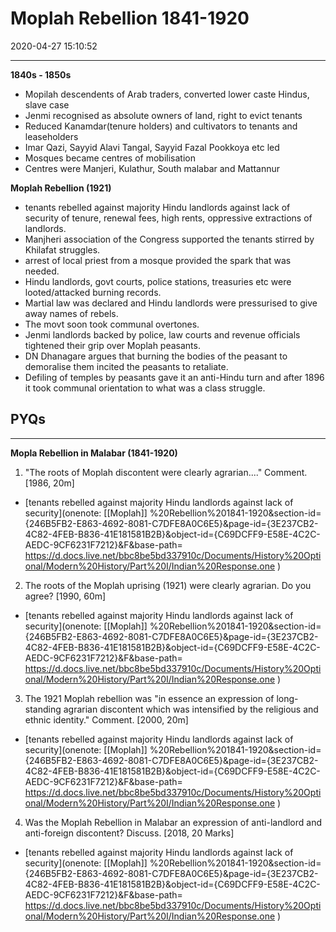 # Moplah Rebellion 1841-1920
2020-04-27 15:10:52

---
**1840s - 1850s**
-   Mopilah descendents of Arab traders, converted lower caste Hindus, slave case
-   Jenmi recognised as absolute owners of land, right to evict tenants
-   Reduced Kanamdar(tenure holders) and cultivators to tenants and leaseholders
-   Imar Qazi, Sayyid Alavi Tangal, Sayyid Fazal Pookkoya etc led
-   Mosques became centres of mobilisation
-   Centres were Manjeri, Kulathur, South malabar and Mattannur
 
**Moplah Rebellion (1921)** 
-   tenants rebelled against majority Hindu landlords against lack of security of tenure, renewal fees, high rents, oppressive extractions of landlords.
-   Manjheri association of the Congress supported the tenants stirred by Khilafat struggles.
-   arrest of local priest from a mosque provided the spark that was needed.
-   Hindu landlords, govt courts, police stations, treasuries etc were looted/attacked burning records.
-   Martial law was declared and Hindu landlords were pressurised to give away names of rebels.
-   The movt soon took communal overtones.
-   Jenmi landlords backed by police, law courts and revenue officials tightened their grip over Moplah peasants.
-   DN Dhanagare argues that burning the bodies of the peasant to demoralise them incited the peasants to retaliate.
-   Defiling of temples by peasants gave it an anti-Hindu turn and after 1896 it took communal orientation to what was a class struggle.


## PYQs

---


**Mopla Rebellion in Malabar (1841-1920)**




1. "The roots of Moplah discontent were clearly agrarian...." Comment. [1986, 20m]
-   [tenants rebelled against majority Hindu landlords against lack of security](onenote: [[Moplah]] %20Rebellion%201841-1920&section-id={246B5FB2-E863-4692-8081-C7DFE8A0C6E5}&page-id={3E237CB2-4C82-4FEB-B836-41E181581B2B}&object-id={C69DCFF9-E58E-4C2C-AEDC-9CF6231F7212}&F&base-path= https://d.docs.live.net/bbc8be5bd337910c/Documents/History%20Optional/Modern%20History/Part%20I/Indian%20Response.one )




2. The roots of the Moplah uprising (1921) were clearly agrarian. Do you agree? [1990, 60m]
-   [tenants rebelled against majority Hindu landlords against lack of security](onenote: [[Moplah]] %20Rebellion%201841-1920&section-id={246B5FB2-E863-4692-8081-C7DFE8A0C6E5}&page-id={3E237CB2-4C82-4FEB-B836-41E181581B2B}&object-id={C69DCFF9-E58E-4C2C-AEDC-9CF6231F7212}&F&base-path= https://d.docs.live.net/bbc8be5bd337910c/Documents/History%20Optional/Modern%20History/Part%20I/Indian%20Response.one )




3. The 1921 Moplah rebellion was "in essence an expression of long-standing agrarian discontent which was intensified by the religious and ethnic identity." Comment. [2000,
20m]
-   [tenants rebelled against majority Hindu landlords against lack of security](onenote: [[Moplah]] %20Rebellion%201841-1920&section-id={246B5FB2-E863-4692-8081-C7DFE8A0C6E5}&page-id={3E237CB2-4C82-4FEB-B836-41E181581B2B}&object-id={C69DCFF9-E58E-4C2C-AEDC-9CF6231F7212}&F&base-path= https://d.docs.live.net/bbc8be5bd337910c/Documents/History%20Optional/Modern%20History/Part%20I/Indian%20Response.one )




4. Was the Moplah Rebellion in Malabar an expression of anti-landlord and anti-foreign discontent? Discuss. [2018, 20 Marks]
-   [tenants rebelled against majority Hindu landlords against lack of security](onenote: [[Moplah]] %20Rebellion%201841-1920&section-id={246B5FB2-E863-4692-8081-C7DFE8A0C6E5}&page-id={3E237CB2-4C82-4FEB-B836-41E181581B2B}&object-id={C69DCFF9-E58E-4C2C-AEDC-9CF6231F7212}&F&base-path= https://d.docs.live.net/bbc8be5bd337910c/Documents/History%20Optional/Modern%20History/Part%20I/Indian%20Response.one )




